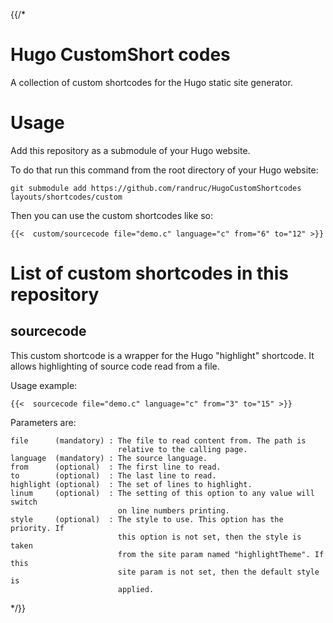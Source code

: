 {{/*

# Hugo CustomShort codes

A collection of custom shortcodes for the Hugo static site generator.


# Usage

Add this repository as a submodule of your Hugo website.

To do that run this command from the root directory of your Hugo website:

    git submodule add https://github.com/randruc/HugoCustomShortcodes layouts/shortcodes/custom

Then you can use the custom shortcodes like so:

    {{<  custom/sourcecode file="demo.c" language="c" from="6" to="12" >}}


# List of custom shortcodes in this repository

## sourcecode

This custom shortcode is a wrapper for the Hugo "highlight" shortcode. It
allows highlighting of source code read from a file.

Usage example:

    {{<  sourcecode file="demo.c" language="c" from="3" to="15" >}}

Parameters are:

    file      (mandatory) : The file to read content from. The path is
                            relative to the calling page.
    language  (mandatory) : The source language.
    from      (optional)  : The first line to read.
    to        (optional)  : The last line to read.
    highlight (optional)  : The set of lines to highlight.
    linum     (optional)  : The setting of this option to any value will switch
                            on line numbers printing.
    style     (optional)  : The style to use. This option has the priority. If
                            this option is not set, then the style is taken
                            from the site param named "highlightTheme". If this
                            site param is not set, then the default style is
                            applied.

*/}}
